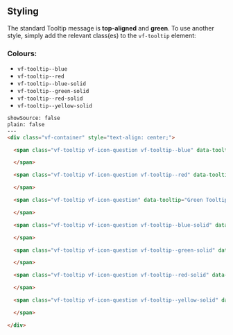 
## Styling

The standard Tooltip message is **top-aligned** and **green**. To use another style, simply add the relevant class(es) to the `vf-tooltip` element:

### Colours:

* `vf-tooltip--blue`
* `vf-tooltip--red`
* `vf-tooltip--blue-solid`
* `vf-tooltip--green-solid`
* `vf-tooltip--red-solid`
* `vf-tooltip--yellow-solid`


```html
showSource: false
plain: false
---
<div class="vf-container" style="text-align: center;">

  <span class="vf-tooltip vf-icon-question vf-tooltip--blue" data-tooltip="Blue Tooltip message">

  </span>

  <span class="vf-tooltip vf-icon-question vf-tooltip--red" data-tooltip="Red Tooltip message">

  </span>

  <span class="vf-tooltip vf-icon-question" data-tooltip="Green Tooltip message">

  </span>

  <span class="vf-tooltip vf-icon-question vf-tooltip--blue-solid" data-tooltip="Solid Blue Tooltip message">

  </span>

  <span class="vf-tooltip vf-icon-question vf-tooltip--green-solid" data-tooltip="Solid Green Tooltip message">

  </span>

  <span class="vf-tooltip vf-icon-question vf-tooltip--red-solid" data-tooltip="Solid Red Tooltip message">

  </span>

  <span class="vf-tooltip vf-icon-question vf-tooltip--yellow-solid" data-tooltip="Solid Yellow Tooltip message">

  </span>

</div>

```
